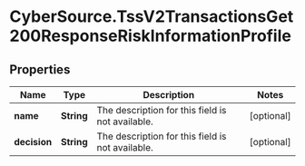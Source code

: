 # CyberSource.TssV2TransactionsGet200ResponseRiskInformationProfile

## Properties
Name | Type | Description | Notes
------------ | ------------- | ------------- | -------------
**name** | **String** | The description for this field is not available. | [optional] 
**decision** | **String** | The description for this field is not available. | [optional] 


